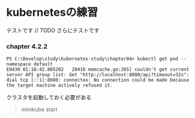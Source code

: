 # kubernetesの練習
テストです
// TODO
さらにテストです

### chapter 4.2.2
```
PS C:\Develop\study\kubernetes-study\chapter04> kubectl get pod --namespace default
E0430 01:18:42.805202   20416 memcache.go:265] couldn't get current server API group list: Get "http://localhost:8080/api?timeout=32s": dial tcp [::1]:8080: connectex: No connection could be made because the target machine actively refused it.
```

クラスタを起動しておく必要がある
> minikube start